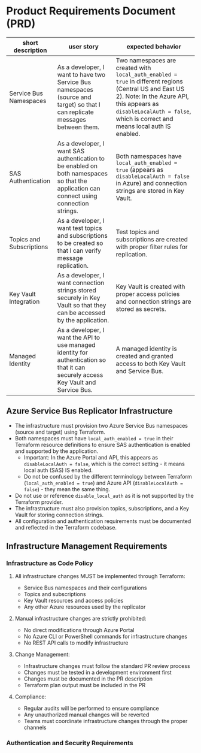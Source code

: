 # Product Requirements Document (PRD)
|short description|user story|expected behavior|
|-|-|-|
|Service Bus Namespaces|As a developer, I want to have two Service Bus namespaces (source and target) so that I can replicate messages between them.|Two namespaces are created with `local_auth_enabled = true` in different regions (Central US and East US 2). Note: In the Azure API, this appears as `disableLocalAuth = false`, which is correct and means local auth IS enabled.|
|SAS Authentication|As a developer, I want SAS authentication to be enabled on both namespaces so that the application can connect using connection strings.|Both namespaces have `local_auth_enabled = true` (appears as `disableLocalAuth = false` in Azure) and connection strings are stored in Key Vault.|
|Topics and Subscriptions|As a developer, I want test topics and subscriptions to be created so that I can verify message replication.|Test topics and subscriptions are created with proper filter rules for replication.|
|Key Vault Integration|As a developer, I want connection strings stored securely in Key Vault so that they can be accessed by the application.|Key Vault is created with proper access policies and connection strings are stored as secrets.|
|Managed Identity|As a developer, I want the API to use managed identity for authentication so that it can securely access Key Vault and Service Bus.|A managed identity is created and granted access to both Key Vault and Service Bus.|

## Azure Service Bus Replicator Infrastructure

- The infrastructure must provision two Azure Service Bus namespaces (source and target) using Terraform.
- Both namespaces must have `local_auth_enabled = true` in their Terraform resource definitions to ensure SAS authentication is enabled and supported by the application.
  - Important: In the Azure Portal and API, this appears as `disableLocalAuth = false`, which is the correct setting - it means local auth (SAS) IS enabled.
  - Do not be confused by the different terminology between Terraform (`local_auth_enabled = true`) and Azure API (`disableLocalAuth = false`) - they mean the same thing.
- Do not use or reference `disable_local_auth` as it is not supported by the Terraform provider.
- The infrastructure must also provision topics, subscriptions, and a Key Vault for storing connection strings.
- All configuration and authentication requirements must be documented and reflected in the Terraform codebase.

## Infrastructure Management Requirements

### Infrastructure as Code Policy

1. All infrastructure changes MUST be implemented through Terraform:
   - Service Bus namespaces and their configurations
   - Topics and subscriptions
   - Key Vault resources and access policies
   - Any other Azure resources used by the replicator

2. Manual infrastructure changes are strictly prohibited:
   - No direct modifications through Azure Portal
   - No Azure CLI or PowerShell commands for infrastructure changes
   - No REST API calls to modify infrastructure

3. Change Management:
   - Infrastructure changes must follow the standard PR review process
   - Changes must be tested in a development environment first
   - Changes must be documented in the PR description
   - Terraform plan output must be included in the PR

4. Compliance:
   - Regular audits will be performed to ensure compliance
   - Any unauthorized manual changes will be reverted
   - Teams must coordinate infrastructure changes through the proper channels

### Authentication and Security Requirements